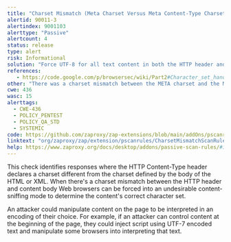 ```yaml
---
title: "Charset Mismatch (Meta Charset Versus Meta Content-Type Charset)"
alertid: 90011-3
alertindex: 9001103
alerttype: "Passive"
alertcount: 4
status: release
type: alert
risk: Informational
solution: "Force UTF-8 for all text content in both the HTTP header and meta tags in HTML or encoding declarations in XML."
references:
   - https://code.google.com/p/browsersec/wiki/Part2#Character_set_handling_and_detection
other: "There was a charset mismatch between the META charset and the META content-type encoding declaration: [UTF-8] and [ISO-123] do not match."
cwe: 436
wasc: 15
alerttags: 
  - CWE-436
  - POLICY_PENTEST
  - POLICY_QA_STD
  - SYSTEMIC
code: https://github.com/zaproxy/zap-extensions/blob/main/addOns/pscanrules/src/main/java/org/zaproxy/zap/extension/pscanrules/CharsetMismatchScanRule.java
linktext: "org/zaproxy/zap/extension/pscanrules/CharsetMismatchScanRule.java"
help: https://www.zaproxy.org/docs/desktop/addons/passive-scan-rules/#id-90011
---
```

This check identifies responses where the HTTP Content-Type header declares a charset different from the charset defined by the body of the HTML or XML. When there's a charset mismatch between the HTTP header and content body Web browsers can be forced into an undesirable content-sniffing mode to determine the content's correct character set.

An attacker could manipulate content on the page to be interpreted in an encoding of their choice. For example, if an attacker can control content at the beginning of the page, they could inject script using UTF-7 encoded text and manipulate some browsers into interpreting that text.
